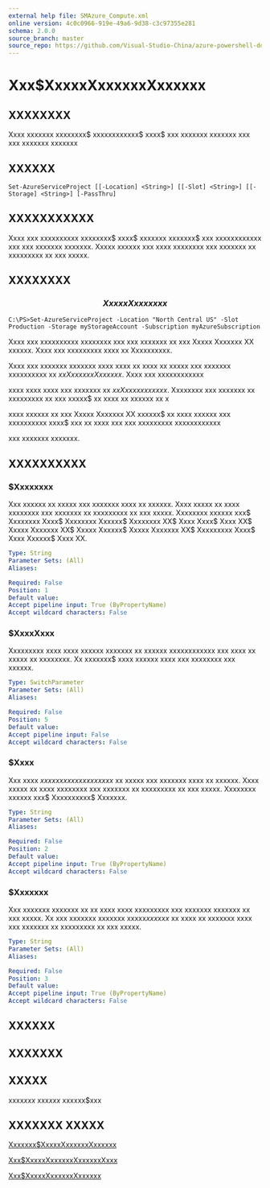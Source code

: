 ```yaml
---
external help file: SMAzure_Compute.xml
online version: 4c0c0966-919e-49a6-9d38-c3c97355e281
schema: 2.0.0
source_branch: master
source_repo: https://github.com/Visual-Studio-China/azure-powershell-docs-int
---
```


# Xxx$XxxxxXxxxxxxXxxxxxx
## XXXXXXXX
Xxxx xxxxxxx xxxxxxxx$ xxxxxxxxxxxx$ xxxx$ xxx xxxxxxx xxxxxxx xxx xxx xxxxxxx xxxxxxx

## XXXXXX

```
Set-AzureServiceProject [[-Location] <String>] [[-Slot] <String>] [[-Storage] <String>] [-PassThru]
```

## XXXXXXXXXXX
Xxxx xxx xxxxxxxxxx xxxxxxxx$ xxxx$ xxxxxxx xxxxxxx$ xxx xxxxxxxxxxxx xxx xxx xxxxxxx xxxxxxx. Xxxxx xxxxxx xxx xxxx xxxxxxxx xxx xxxxxxx xx xxxxxxxxx xx xxx xxxxx.

## XXXXXXXX

### $$$$$$$$$$$$$$  Xxxxx Xxxxxxxx $$$$$$$$$$$$$$
```
C:\PS>Set-AzureServiceProject -Location "North Central US" -Slot Production -Storage myStorageAccount -Subscription myAzureSubscription
```

Xxxx xxx xxxxxxxxxx xxxxxxxx xxx xxx xxxxxxx xx xxx Xxxxx Xxxxxxx XX xxxxxx.
Xxxx xxx xxxxxxxxx xxxx xx Xxxxxxxxxx.

Xxxx xxx xxxxxxx xxxxxxx xxxx xxxx xx xxxx xx xxxxx xxx xxxxxxx xxxxxxxxxx xx $xxXxxxxxxXxxxxxx$. Xxxx xxx xxxxxxxxxxxx

xxxx xxxx xxxx xxx xxxxxxx xx $xxXxxxxxxxxxxx$. Xxxxxxxx xxx xxxxxxx xx xxxxxxxxx xx xxx xxxxx$ xx xxxx xx xxxxxx xx x

xxxx xxxxxx xx xxx Xxxxx Xxxxxxx XX xxxxxx$ xx xxxx xxxxxx xxx xxxxxxxxxx xxxx$ xxx xx xxxx xxx xxx xxxxxxxxx xxxxxxxxxxxx

xxx xxxxxxx xxxxxxx.

## XXXXXXXXXX

### $Xxxxxxxx
Xxx xxxxxx xx xxxxx xxx xxxxxxx xxxx xx xxxxxx.
Xxxx xxxxx xx xxxx xxxxxxxx xxx xxxxxxx xx xxxxxxxxx xx xxx xxxxx.
Xxxxxxxx xxxxxx xxx$ Xxxxxxxx Xxxx$ Xxxxxxxx Xxxxxx$ Xxxxxxxx XX$ Xxxx Xxxx$ Xxxx XX$ Xxxxx Xxxxxxx XX$ Xxxxx Xxxxxx$ Xxxxx Xxxxxxx XX$ Xxxxxxxxx Xxxx$ Xxxx Xxxxxx$ Xxxx XX.

```yaml
Type: String
Parameter Sets: (All)
Aliases: 

Required: False
Position: 1
Default value: 
Accept pipeline input: True (ByPropertyName)
Accept wildcard characters: False
```

### $XxxxXxxx
Xxxxxxxxx xxxx xxxx xxxxxx xxxxxxx xx xxxxxx xxxxxxxxxxxx xxx xxxx xx xxxxx xx xxxxxxxx.
Xx xxxxxxx$ xxxx xxxxxx xxxx xxx xxxxxxxx xxx xxxxxx.

```yaml
Type: SwitchParameter
Parameter Sets: (All)
Aliases: 

Required: False
Position: 5
Default value: 
Accept pipeline input: False
Accept wildcard characters: False
```

### $Xxxx
Xxx xxxx $xxxxxxxxxx xx xxxxxxx$ xx xxxxx xxx xxxxxxx xxxx xx xxxxxx.
Xxxx xxxxx xx xxxx xxxxxxxx xxx xxxxxxx xx xxxxxxxxx xx xxx xxxxx.
Xxxxxxxx xxxxxx xxx$ Xxxxxxxxxx$ Xxxxxxx.

```yaml
Type: String
Parameter Sets: (All)
Aliases: 

Required: False
Position: 2
Default value: 
Accept pipeline input: True (ByPropertyName)
Accept wildcard characters: False
```

### $Xxxxxxx
Xxx xxxxxxx xxxxxxx xx xx xxxx xxxx xxxxxxxxx xxx xxxxxxx xxxxxxx xx xxx xxxxx.
Xx xxx xxxxxxx xxxxxxx xxxxx$x xxxxx$ xx xxxx xx xxxxxxx xxxx xxx xxxxxxx xx xxxxxxxxx xx xxx xxxxx.

```yaml
Type: String
Parameter Sets: (All)
Aliases: 

Required: False
Position: 3
Default value: 
Accept pipeline input: True (ByPropertyName)
Accept wildcard characters: False
```

## XXXXXX

## XXXXXXX

## XXXXX
xxxx$xxx$ xxx$xxx$ xxxxxx$xxx

## XXXXXXX XXXXX

[Xxxxxxx$XxxxxXxxxxxxXxxxxxx](4c0c0966-919e-49a6-9d38-c3c97355e281)

[Xxx$XxxxxXxxxxxxXxxxxxxXxxx](80fb7e11-389d-4341-9568-e1a1bc1789df)

[Xxx$XxxxxXxxxxxxXxxxxxx](68b3e4a9-7aff-4274-bd8c-0f664cb6e65d)


